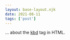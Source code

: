 ```yaml
---
layout: base-layout.njk
date: 2021-08-11
tags: ['post']
---
```


... about the [kbd](https://developer.mozilla.org/en-US/docs/Web/HTML/Element/kbd) tag in HTML.

